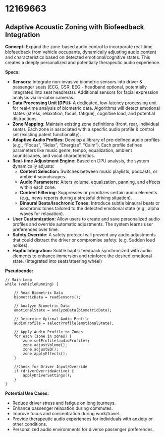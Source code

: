 # 12169663

## Adaptive Acoustic Zoning with Biofeedback Integration

**Concept:** Expand the zone-based audio control to incorporate real-time biofeedback from vehicle occupants, dynamically adjusting audio content and characteristics based on detected emotional/cognitive states. This creates a deeply personalized and potentially therapeutic audio experience.

**Specs:**

*   **Sensors:** Integrate non-invasive biometric sensors into driver & passenger seats (ECG, GSR, EEG - headband optional, potentially integrated into seat headrests). Additional sensors for facial expression analysis via in-cabin cameras.
*   **Data Processing Unit (DPU):** A dedicated, low-latency processing unit for real-time analysis of biometric data. Algorithms will detect emotional states (stress, relaxation, focus, fatigue), cognitive load, and potential distractions.
*   **Zone Mapping:** Maintain existing zone definitions (front, rear, individual seats). Each zone is associated with a specific audio profile & control set (existing patent functionality).
*   **Adaptive Audio Profiles:** Develop a library of pre-defined audio profiles (e.g., “Focus”, “Relax”, “Energize”, “Calm”). Each profile defines parameters like music genre, tempo, equalization, ambient soundscapes, and vocal characteristics.
*   **Real-time Adjustment Engine:**  Based on DPU analysis, the system dynamically adjusts:
    *   **Content Selection:**  Switches between music playlists, podcasts, or ambient soundscapes.
    *   **Audio Parameters:** Alters volume, equalization, panning, and effects within each zone.
    *   **Content Filtering:**  Suppresses or prioritizes certain audio elements (e.g., news reports during a stressful driving situation).
    *   **Binaural Beats/Isochronic Tones:** Introduce subtle binaural beats or isochronic tones tailored to the detected emotional state (e.g., alpha waves for relaxation).
*   **User Customization:** Allow users to create and save personalized audio profiles and override automatic adjustments. The system learns user preferences over time.
*   **Safety Override:** A safety protocol will prevent any audio adjustments that could distract the driver or compromise safety. (e.g. Sudden loud noises).
*   **Haptic Integration:**  Subtle haptic feedback synchronized with audio elements to enhance immersion and reinforce the desired emotional state. (Integrated into seats/steering wheel)

**Pseudocode:**

```
// Main Loop
while (vehicleRunning) {

    // Read Biometric Data
    biometricData = readSensors();

    // Analyze Biometric Data
    emotionalState = analyzeData(biometricData);

    // Determine Optimal Audio Profile
    audioProfile = selectProfile(emotionalState);

    // Apply Audio Profile to Zones
    for each (zone in zones) {
        zone.setProfile(audioProfile);
        zone.adjustVolume();
        zone.adjustEQ();
        zone.applyEffects();
    }

    //Check for Driver Input/Override
    if (driverOverrideActive) {
        applyDriverSettings();
    }
}
```

**Potential Use Cases:**

*   Reduce driver stress and fatigue on long journeys.
*   Enhance passenger relaxation during commutes.
*   Improve focus and concentration during work/travel.
*   Provide therapeutic audio experiences for individuals with anxiety or other conditions.
*   Personalized audio environments for diverse passenger preferences.